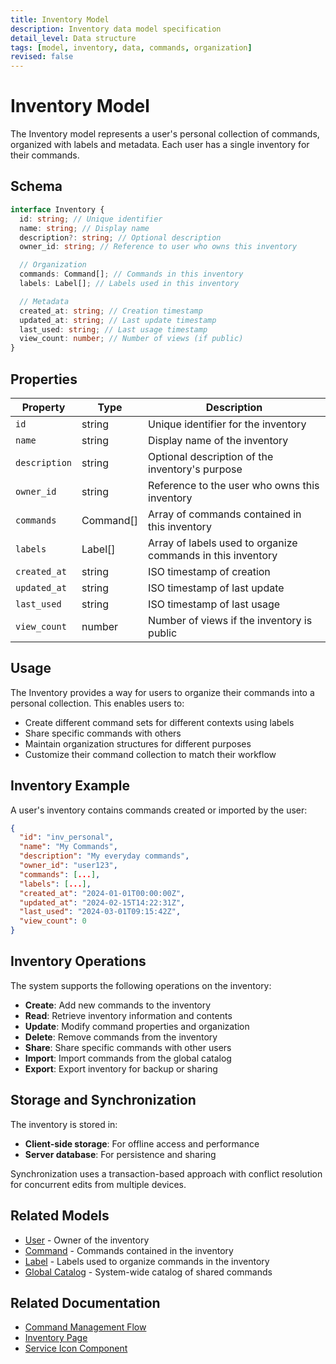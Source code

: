 ```yaml
---
title: Inventory Model
description: Inventory data model specification
detail_level: Data structure
tags: [model, inventory, data, commands, organization]
revised: false
---
```


# Inventory Model

The Inventory model represents a user's personal collection of commands, organized with labels and metadata. Each user has a single inventory for their commands.

## Schema

```typescript
interface Inventory {
  id: string; // Unique identifier
  name: string; // Display name
  description?: string; // Optional description
  owner_id: string; // Reference to user who owns this inventory

  // Organization
  commands: Command[]; // Commands in this inventory
  labels: Label[]; // Labels used in this inventory

  // Metadata
  created_at: string; // Creation timestamp
  updated_at: string; // Last update timestamp
  last_used: string; // Last usage timestamp
  view_count: number; // Number of views (if public)
}
```

## Properties

| Property      | Type      | Description                                                 |
| ------------- | --------- | ----------------------------------------------------------- |
| `id`          | string    | Unique identifier for the inventory                         |
| `name`        | string    | Display name of the inventory                               |
| `description` | string    | Optional description of the inventory's purpose             |
| `owner_id`    | string    | Reference to the user who owns this inventory               |
| `commands`    | Command[] | Array of commands contained in this inventory               |
| `labels`      | Label[]   | Array of labels used to organize commands in this inventory |
| `created_at`  | string    | ISO timestamp of creation                                   |
| `updated_at`  | string    | ISO timestamp of last update                                |
| `last_used`   | string    | ISO timestamp of last usage                                 |
| `view_count`  | number    | Number of views if the inventory is public                  |

## Usage

The Inventory provides a way for users to organize their commands into a personal collection. This enables users to:

- Create different command sets for different contexts using labels
- Share specific commands with others
- Maintain organization structures for different purposes
- Customize their command collection to match their workflow

## Inventory Example

A user's inventory contains commands created or imported by the user:

```json
{
  "id": "inv_personal",
  "name": "My Commands",
  "description": "My everyday commands",
  "owner_id": "user123",
  "commands": [...],
  "labels": [...],
  "created_at": "2024-01-01T00:00:00Z",
  "updated_at": "2024-02-15T14:22:31Z",
  "last_used": "2024-03-01T09:15:42Z",
  "view_count": 0
}
```

## Inventory Operations

The system supports the following operations on the inventory:

- **Create**: Add new commands to the inventory
- **Read**: Retrieve inventory information and contents
- **Update**: Modify command properties and organization
- **Delete**: Remove commands from the inventory
- **Share**: Share specific commands with other users
- **Import**: Import commands from the global catalog
- **Export**: Export inventory for backup or sharing

## Storage and Synchronization

The inventory is stored in:

- **Client-side storage**: For offline access and performance
- **Server database**: For persistence and sharing

Synchronization uses a transaction-based approach with conflict resolution for concurrent edits from multiple devices.

## Related Models

- [User](user.md) - Owner of the inventory
- [Command](command.md) - Commands contained in the inventory
- [Label](label.md) - Labels used to organize commands in the inventory
- [Global Catalog](global-catalog.md) - System-wide catalog of shared commands

## Related Documentation

- [Command Management Flow](../flows/command-management.md)
- [Inventory Page](../pages/inventory.md)
- [Service Icon Component](../components/ServiceIcon.md)
